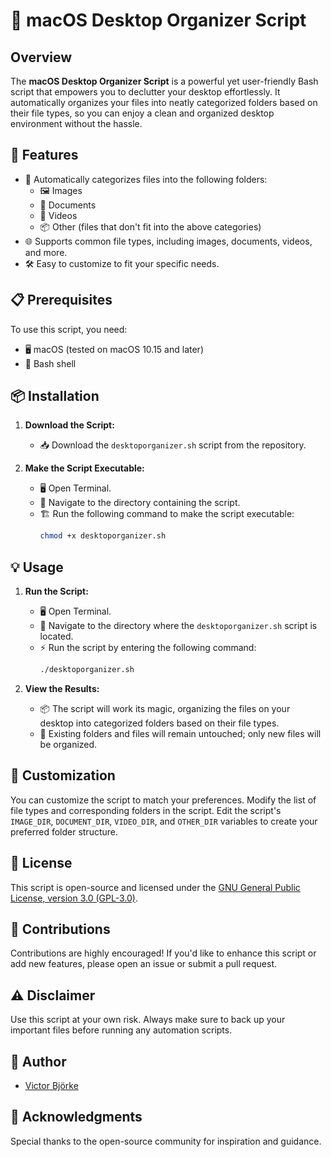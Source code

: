 # 🚀 macOS Desktop Organizer Script

## Overview

The **macOS Desktop Organizer Script** is a powerful yet user-friendly Bash script that empowers you to declutter your desktop effortlessly. It automatically organizes your files into neatly categorized folders based on their file types, so you can enjoy a clean and organized desktop environment without the hassle.

## 🌟 Features

- 📂 Automatically categorizes files into the following folders:
  - 🖼️ Images
  - 📄 Documents
  - 🎥 Videos
  - 📦 Other (files that don't fit into the above categories)
- 🌐 Supports common file types, including images, documents, videos, and more.
- 🛠️ Easy to customize to fit your specific needs.

## 📋 Prerequisites

To use this script, you need:

- 🖥️ macOS (tested on macOS 10.15 and later)
- 🐚 Bash shell

## 📦 Installation

1. **Download the Script:**
   - 📥 Download the `desktoporganizer.sh` script from the repository.

2. **Make the Script Executable:**
   - 🖥️ Open Terminal.
   - 📂 Navigate to the directory containing the script.
   - 🏗️ Run the following command to make the script executable:
     ```bash
     chmod +x desktoporganizer.sh
     ```

## 💡 Usage

1. **Run the Script:**
   - 🖥️ Open Terminal.
   - 📂 Navigate to the directory where the `desktoporganizer.sh` script is located.
   - ⚡ Run the script by entering the following command:
     ```bash
     ./desktoporganizer.sh
     ```

2. **View the Results:**
   - 📦 The script will work its magic, organizing the files on your desktop into categorized folders based on their file types.
   - 📁 Existing folders and files will remain untouched; only new files will be organized.

## 🎨 Customization

You can customize the script to match your preferences. Modify the list of file types and corresponding folders in the script. Edit the script's `IMAGE_DIR`, `DOCUMENT_DIR`, `VIDEO_DIR`, and `OTHER_DIR` variables to create your preferred folder structure.

## 📜 License

This script is open-source and licensed under the [GNU General Public License, version 3.0 (GPL-3.0)](LICENSE).

## 🤝 Contributions

Contributions are highly encouraged! If you'd like to enhance this script or add new features, please open an issue or submit a pull request.

## ⚠️ Disclaimer

Use this script at your own risk. Always make sure to back up your important files before running any automation scripts.

## 📝 Author

- [Victor Björke](https://github.com/VictorBjorke)

## 🙏 Acknowledgments

Special thanks to the open-source community for inspiration and guidance.

